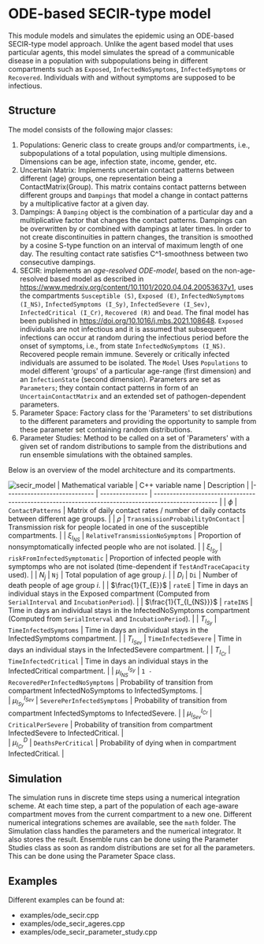 # ODE-based SECIR-type model

This module models and simulates the epidemic using an ODE-based SECIR-type model approach. Unlike the agent based model that uses particular agents, this model simulates the spread of a communicable disease in a population with subpopulations being in different compartments such as `Exposed`, `InfectedNoSymptoms`, `InfectedSymptoms` or `Recovered`. Individuals with and without symptoms are supposed to be infectious.

## Structure

The model consists of the following major classes:
1. Populations: Generic class to create groups and/or compartments, i.e., subpopulations of a total population, using multiple dimensions. Dimensions can be age, infection state, income, gender, etc. 
2. Uncertain Matrix: Implements uncertain contact patterns between different (age) groups, one representation being a ContactMatrix(Group). This matrix contains contact patterns between different groups and `Dampings` that model a change in contact patterns by a multiplicative factor at a given day.
3. Dampings: A `Damping` object is the combination of a particular day and a multiplicative factor that changes the contact patterns. Dampings can be overwritten by or combined with dampings at later times. In order to not create discontinuities in pattern changes, the transition is smoothed by a cosine S-type function on an interval of maximum length of one day. The resulting contact rate satisfies C^1-smoothness between two consecutive dampings.
4. SECIR: implements an *age-resolved ODE-model*, based on the non-age-resolved based model as described in https://www.medrxiv.org/content/10.1101/2020.04.04.20053637v1, uses the compartments `Susceptible (S)`, `Exposed (E)`, `InfectedNoSymptoms (I_NS)`, `InfectedSymptoms (I_Sy)`, `InfectedSevere (I_Sev)`, `InfectedCritical (I_Cr)`, `Recovered (R)` and `Dead`. The final model has been published in https://doi.org/10.1016/j.mbs.2021.108648. `Exposed` individuals are not infectious and it is assumed that subsequent infections can occur at random during the infectious period before the onset of symptoms, i.e., from state `InfectedNoSymptoms (I_NS)`. Recovered people remain immune. Severely or critically infected individuals are assumed to be isolated. The `Model` Uses `Populations` to model different 'groups' of a particular age-range (first dimension) and an `InfectionState` (second dimension). Parameters are set as `Parameters`; they contain contact patterns in form of an `UncertainContactMatrix` and an extended set of pathogen-dependent parameters.
5. Parameter Space: Factory class for the 'Parameters' to set distributions to the different parameters and providing the opportunity to sample from these parameter set containing random distributions.
6. Parameter Studies: Method to be called on a set of 'Parameters' with a given set of random distributions to sample from the distributions and run ensemble simulations with the obtained samples.

Below is an overview of the model architecture and its compartments.

![secir_model](https://github.com/SciCompMod/memilio/assets/70579874/46b09e8a-d083-4ef9-8328-21975890b60f)
| Mathematical variable                   | C++ variable name | Description |
|---------------------------- | --------------- | -------------------------------------------------------------------------------------------------- |
| $\phi$                      |  `ContactPatterns`               | Matrix of daily contact rates / number of daily contacts between different age groups. |
| $\rho$                      |  `TransmissionProbabilityOnContact`               | Transmission risk for people located in one of the susceptible compartments. |
| $\xi_{I_{NS}}$               |  `RelativeTransmissionNoSymptoms`               | Proportion of nonsymptomatically infected people who are not isolated. |
| $\xi_{I_{Sy}}$               | `riskFromInfectedSymptomatic`                | Proportion of infected people with symptomps who are not isolated (time-dependent if `TestAndTraceCapacity` used). |
| $N_j$                         | `Nj`   | Total population of age group $j$. |
| $D_i$                         |  `Di`  | Number of death people of age group $i$. |
| $\frac{1}{T_{E}}$                    |  `rateE`               | Time in days an individual stays in the Exposed compartment  (Computed from `SerialInterval` and `IncubationPeriod`). |
| $\frac{1}{T_{I_{NS}}}$                    |  `rateINS`               | Time in days an individual stays in the InfectedNoSymptoms compartment (Computed from `SerialInterval` and `IncubationPeriod`). |
| $T_{I_{Sy}}$                    |  `TimeInfectedSymptoms`               | Time in days an individual stays in the InfectedSymptoms compartment. |
| $T_{I_{Sev}}$                       |  `TimeInfectedSevere`               | Time in days an individual stays in the InfectedSevere compartment. |
| $T_{I_{Cr}}$                       |  `TimeInfectedCritical`               | Time in days an individual stays in the InfectedCritical compartment. |
| $\mu_{I_{NS}}^{I_{Sy}}$              |   `1 - RecoveredPerInfectedNoSymptoms`              | Probability of transition from compartment InfectedNoSymptoms to InfectedSymptoms. |  
| $\mu_{I_{Sy}}^{I_{Sev}}$              |   `SeverePerInfectedSymptoms`              | Probability of transition from compartment InfectedSymptoms to InfectedSevere. |
| $\mu_{I_{Sev}}^{I_{Cr}}$              |   `CriticalPerSevere`              | Probability of transition from compartment InfectedSevere to InfectedCritical. |  
| $\mu_{I_{Cr}}^{D}$              |   `DeathsPerCritical`              | Probability of dying when in compartment InfectedCritical. |   


## Simulation

The simulation runs in discrete time steps using a numerical integration scheme. At each time step, a part of the population of each age-aware compartment moves from the current compartment to a new one. Different numerical integrations schemes are available, see the `math` folder. The Simulation class handles the parameters and the numerical integrator. It also stores the result. Ensemble runs can be done using the Parameter Studies class as soon as random distributions are set for all the parameters. This can be done using the Parameter Space class.

## Examples

Different examples can be found at:

- examples/ode_secir.cpp
- examples/ode_secir_ageres.cpp
- examples/ode_secir_parameter_study.cpp
